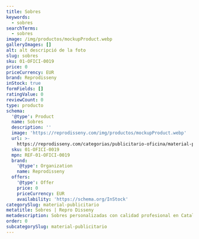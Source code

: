 ```yaml
---
title: Sobres
keywords:
  - sobres
searchTerms:
  - sobres
image: /img/productos/mockupProduct.webp
galleryImages: []
alt: alt descripció de la foto
slug: sobres
sku: 01-OFICI-0019
price: 0
priceCurrency: EUR
brand: Reprodisseny
inStock: true
formFields: []
ratingValue: 0
reviewCount: 0
type: producto
schema:
  '@type': Product
  name: Sobres
  description: ''
  image: 'https://reprodisseny.com/img/productos/mockupProduct.webp'
  url: >-
    https://reprodisseny.com/categorias/publicitario-oficina/material-publicitario/sobres
  sku: 01-OFICI-0019
  mpn: REF-01-OFICI-0019
  brand:
    '@type': Organization
    name: Reprodisseny
  offers:
    '@type': Offer
    price: 0
    priceCurrency: EUR
    availability: 'https://schema.org/InStock'
categorySlug: material-publicitario
metatitle: Sobres | Repro Disseny
metadescription: Sobres personalizadas con calidad profesional en Cataluña.
order: 0
subcategorySlug: material-publicitario
---
```


